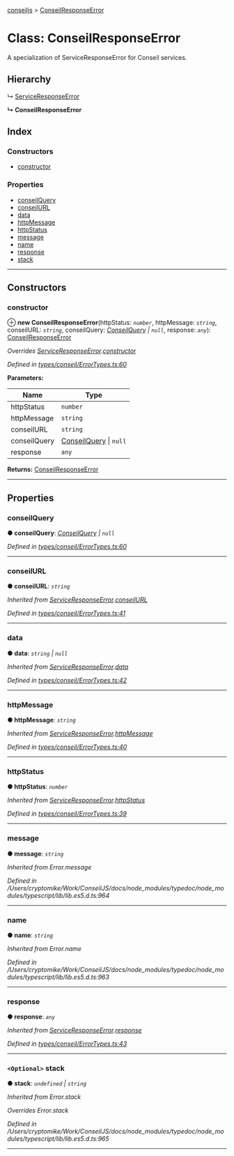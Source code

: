 [conseiljs](../README.md) > [ConseilResponseError](../classes/conseilresponseerror.md)

# Class: ConseilResponseError

A specialization of ServiceResponseError for Conseil services.

## Hierarchy

↳  [ServiceResponseError](serviceresponseerror.md)

**↳ ConseilResponseError**

## Index

### Constructors

* [constructor](conseilresponseerror.md#constructor)

### Properties

* [conseilQuery](conseilresponseerror.md#conseilquery)
* [conseilURL](conseilresponseerror.md#conseilurl)
* [data](conseilresponseerror.md#data)
* [httpMessage](conseilresponseerror.md#httpmessage)
* [httpStatus](conseilresponseerror.md#httpstatus)
* [message](conseilresponseerror.md#message)
* [name](conseilresponseerror.md#name)
* [response](conseilresponseerror.md#response)
* [stack](conseilresponseerror.md#stack)

---

## Constructors

<a id="constructor"></a>

###  constructor

⊕ **new ConseilResponseError**(httpStatus: *`number`*, httpMessage: *`string`*, conseilURL: *`string`*, conseilQuery: *[ConseilQuery](../interfaces/conseilquery.md) \| `null`*, response: *`any`*): [ConseilResponseError](conseilresponseerror.md)

*Overrides [ServiceResponseError](serviceresponseerror.md).[constructor](serviceresponseerror.md#constructor)*

*Defined in [types/conseil/ErrorTypes.ts:60](https://github.com/Cryptonomic/ConseilJS/blob/9d6b05b/src/types/conseil/ErrorTypes.ts#L60)*

**Parameters:**

| Name | Type |
| ------ | ------ |
| httpStatus | `number` |
| httpMessage | `string` |
| conseilURL | `string` |
| conseilQuery | [ConseilQuery](../interfaces/conseilquery.md) \| `null` |
| response | `any` |

**Returns:** [ConseilResponseError](conseilresponseerror.md)

___

## Properties

<a id="conseilquery"></a>

###  conseilQuery

**● conseilQuery**: *[ConseilQuery](../interfaces/conseilquery.md) \| `null`*

*Defined in [types/conseil/ErrorTypes.ts:60](https://github.com/Cryptonomic/ConseilJS/blob/9d6b05b/src/types/conseil/ErrorTypes.ts#L60)*

___
<a id="conseilurl"></a>

###  conseilURL

**● conseilURL**: *`string`*

*Inherited from [ServiceResponseError](serviceresponseerror.md).[conseilURL](serviceresponseerror.md#conseilurl)*

*Defined in [types/conseil/ErrorTypes.ts:41](https://github.com/Cryptonomic/ConseilJS/blob/9d6b05b/src/types/conseil/ErrorTypes.ts#L41)*

___
<a id="data"></a>

###  data

**● data**: *`string` \| `null`*

*Inherited from [ServiceResponseError](serviceresponseerror.md).[data](serviceresponseerror.md#data)*

*Defined in [types/conseil/ErrorTypes.ts:42](https://github.com/Cryptonomic/ConseilJS/blob/9d6b05b/src/types/conseil/ErrorTypes.ts#L42)*

___
<a id="httpmessage"></a>

###  httpMessage

**● httpMessage**: *`string`*

*Inherited from [ServiceResponseError](serviceresponseerror.md).[httpMessage](serviceresponseerror.md#httpmessage)*

*Defined in [types/conseil/ErrorTypes.ts:40](https://github.com/Cryptonomic/ConseilJS/blob/9d6b05b/src/types/conseil/ErrorTypes.ts#L40)*

___
<a id="httpstatus"></a>

###  httpStatus

**● httpStatus**: *`number`*

*Inherited from [ServiceResponseError](serviceresponseerror.md).[httpStatus](serviceresponseerror.md#httpstatus)*

*Defined in [types/conseil/ErrorTypes.ts:39](https://github.com/Cryptonomic/ConseilJS/blob/9d6b05b/src/types/conseil/ErrorTypes.ts#L39)*

___
<a id="message"></a>

###  message

**● message**: *`string`*

*Inherited from Error.message*

*Defined in /Users/cryptomike/Work/ConseilJS/docs/node_modules/typedoc/node_modules/typescript/lib/lib.es5.d.ts:964*

___
<a id="name"></a>

###  name

**● name**: *`string`*

*Inherited from Error.name*

*Defined in /Users/cryptomike/Work/ConseilJS/docs/node_modules/typedoc/node_modules/typescript/lib/lib.es5.d.ts:963*

___
<a id="response"></a>

###  response

**● response**: *`any`*

*Inherited from [ServiceResponseError](serviceresponseerror.md).[response](serviceresponseerror.md#response)*

*Defined in [types/conseil/ErrorTypes.ts:43](https://github.com/Cryptonomic/ConseilJS/blob/9d6b05b/src/types/conseil/ErrorTypes.ts#L43)*

___
<a id="stack"></a>

### `<Optional>` stack

**● stack**: *`undefined` \| `string`*

*Inherited from Error.stack*

*Overrides Error.stack*

*Defined in /Users/cryptomike/Work/ConseilJS/docs/node_modules/typedoc/node_modules/typescript/lib/lib.es5.d.ts:965*

___


